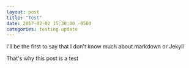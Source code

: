 ```yaml
---
layout: post
title: "Test"
date: 2017-02-02 15:30:00 -0500
categories: testing update
---
```

I'll be the first to say that I don't know much about markdown or Jekyll

That's why this post is a test
